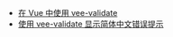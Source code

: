 - [在 Vue 中使用 vee-validate](/vue/vee-validate/how-to-install-vee-validate-plugin.md)
- [使用 vee-validate 显示简体中文错误提示](/vue/vee-validate/how-to-use-vee-validate-plugin-show-chinese-message.md)
